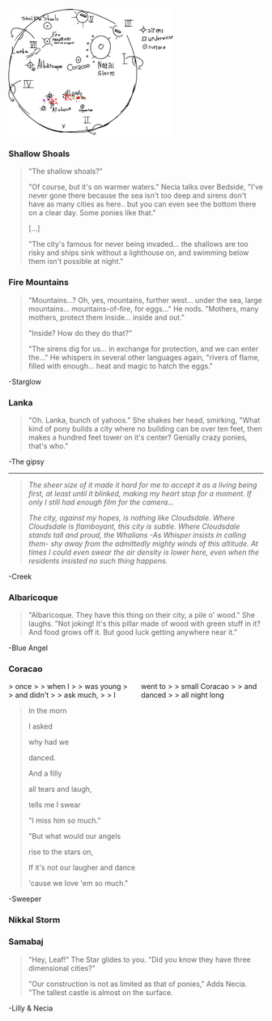 ![](Mapa/mapa2.svg)

### Shallow Shoals

> "The shallow shoals?"
> 
> "Of course, but it's on warmer waters." Necia talks over Bedside, "I've never gone there because the sea isn't too deep and sirens don't have as many cities as here.. but you can even see the bottom there on a clear day. Some ponies like that."
> 
> [...]
> 
>"The city's famous for never being invaded... the shallows are too risky and ships sink without a lighthouse on, and swimming below them isn't possible at night."

### Fire Mountains

> "Mountains...? Oh, yes, mountains, further west... under the sea, large mountains... mountains-of-fire, for eggs..." He nods. "Mothers, many mothers, protect them inside... inside and out."
> 
> "Inside? How do they do that?"
> 
> "The sirens dig for us... in exchange for protection, and we can enter the..." He whispers in several other languages again, "rivers of flame, filled with enough... heat and magic to hatch the eggs."

 -Starglow

### Lanka

> "Oh. Lanka, bunch of yahoos." She shakes her head, smirking, "What kind of pony builds a city where no building can be over ten feet, then makes a hundred feet tower on it's center? Genially crazy ponies, that's who."

 -The gipsy

-------------------------------------

> *The sheer size of it made it hard for me to accept it as a living being first, at least until it *blinked*, making my heart stop for a moment. If only I still had enough film for the camera...*
> 
> *The city, against my hopes, is nothing like Cloudsdale. Where Cloudsdale is flamboyant, this city is subtle. Where Cloudsdale stands tall and proud, the Whalians -As Whisper insists in calling them- shy away from the admittedly mighty winds of this altitude. At times I could even swear the air density is lower here, even when the residents insisted no such thing happens.*

 -Creek


### Albaricoque

> "Albaricoque. They have this thing on their city, a pile o' wood." She laughs. "Not joking! It's this pillar made of wood with green stuff in it? And food grows off it. But good luck getting anywhere near it."

 -Blue Angel

### Coracao

<p style="    column-count: 2;column-gap: 20px;">
> once
> 
> when I
> 
> was young
> 
> and didn't
> 
> ask much,
> 
> I went to
> 
> small Coracao
> 
> and danced
> 
> all night long

> In the morn
> 
> I asked
> 
> why had we
> 
> danced.
> 
> And a filly
> 
> all tears and laugh,
> 
> tells me I swear
> 
> "I miss him so much."
> 
> "But what would our angels
> 
> rise to the stars on,
> 
> If it's not our laugher and dance
> 
> 'cause we love 'em so much."

 -Sweeper
</p>

### Nikkal Storm



### Samabaj

>"Hey, Leaf!" The Star glides to you. "Did you know they have three dimensional cities?" 
> 
>"Our construction is not as limited as that of ponies," Adds Necia. "The tallest castle is almost on the surface.

-Lilly & Necia